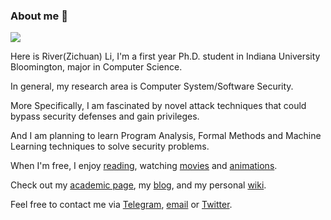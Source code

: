 ### About me 👏

![](https://komarev.com/ghpvc/?username=river-li&label=profile%20views&color=green&style=flat)

Here is River(Zichuan) Li, I'm a first year Ph.D. student in Indiana University Bloomington, major in Computer Science.

In general, my research area is Computer System/Software Security.

More Specifically, I am fascinated by novel attack techniques that could bypass security defenses and gain privileges.

And I am planning to learn Program Analysis, Formal Methods and Machine Learning techniques to solve security problems.

When I'm free, I enjoy [reading](https://book.douban.com/people/176314301/), watching [movies](https://movie.douban.com/people/176314301/) and [animations](https://bangumi.tv/user/573381).

Check out my [academic page](https://zichuan.li), my [blog](https://hack1s.fun), and my personal [wiki](https://wiki.hack1s.fun). 

Feel free to contact me via [Telegram](https://t.me/river_li), [email](mailto:lizic0228@gmail.com) or [Twitter](https://twitter.com/Ri7erLi).

